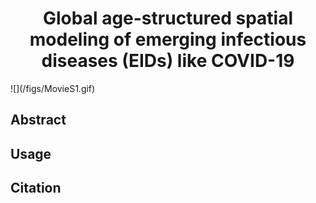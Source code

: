 <div align="center">
  <h1 align="center">Global age-structured spatial modeling of emerging infectious diseases (EIDs) like COVID-19
</h1>
</div>
![](/figs/MovieS1.gif)


## Abstract

## Usage

## Citation
